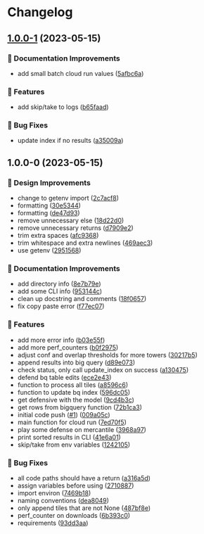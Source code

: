 # Changelog

## [1.0.0-1](https://github.com/agrc/dhhs-cooling-towers/compare/v1.0.0-0...v1.0.0-1) (2023-05-15)


### 📖 Documentation Improvements

* add small batch cloud run values ([5afbc6a](https://github.com/agrc/dhhs-cooling-towers/commit/5afbc6a6e960d2f47a3242f9a627459cd84c806f))


### 🚀 Features

* add skip/take to logs ([b65faad](https://github.com/agrc/dhhs-cooling-towers/commit/b65faad4e5f8e5b9e4109cf19abea3b597326206))


### 🐛 Bug Fixes

* update index if no results ([a35009a](https://github.com/agrc/dhhs-cooling-towers/commit/a35009a89569fde21d86527e40aa1ac4b7c3a5a4))

## 1.0.0-0 (2023-05-15)


### 🎨 Design Improvements

* change to getenv import ([2c7acf8](https://github.com/agrc/dhhs-cooling-towers/commit/2c7acf80ef19f11dc080f29415236db808a4dd0b))
* formatting ([30e5344](https://github.com/agrc/dhhs-cooling-towers/commit/30e53442f4f3e73bdb50b70ddc597d6cd40a33eb))
* formatting ([de47d93](https://github.com/agrc/dhhs-cooling-towers/commit/de47d93250b0533a961a23447726d07ee12e51a5))
* remove unnecessary else ([18d22d0](https://github.com/agrc/dhhs-cooling-towers/commit/18d22d096209206760b0ee559ba0f692540c0d10))
* remove unnecessary returns ([d7909e2](https://github.com/agrc/dhhs-cooling-towers/commit/d7909e246a083dcfd95cc0a4d856ef8bc3e9ed09))
* trim extra spaces ([afc9368](https://github.com/agrc/dhhs-cooling-towers/commit/afc9368d17ee16f1f8eaa4a2918d0d9969e19644))
* trim whitespace and extra newlines ([469aec3](https://github.com/agrc/dhhs-cooling-towers/commit/469aec3841a88ab58f40051025a463329a2062c5))
* use getenv ([2951568](https://github.com/agrc/dhhs-cooling-towers/commit/29515685722322d3f917fc499b0cc766b4680860))


### 📖 Documentation Improvements

* add directory info ([8e7b79e](https://github.com/agrc/dhhs-cooling-towers/commit/8e7b79e8c8f1787eec88735db7452f5bb94b6aee))
* add some CLI info ([953144c](https://github.com/agrc/dhhs-cooling-towers/commit/953144c8ddaef150d6307b88619e6a9d01cac8b8))
* clean up docstring and comments ([18f0657](https://github.com/agrc/dhhs-cooling-towers/commit/18f0657ad03a5ff55807d71d7fce7a5533933793))
* fix copy paste error ([f77ec07](https://github.com/agrc/dhhs-cooling-towers/commit/f77ec07fd58cd00ef2f06b43882ff18737a8e4c5))


### 🚀 Features

* add more error info ([b03e55f](https://github.com/agrc/dhhs-cooling-towers/commit/b03e55fae7763441d13806f21f2fe1eeb3fc8b41))
* add more perf_counters ([b0f2975](https://github.com/agrc/dhhs-cooling-towers/commit/b0f2975f755ce794edd0623425226eab313bd089))
* adjust conf and overlap thresholds for more towers ([30217b5](https://github.com/agrc/dhhs-cooling-towers/commit/30217b5b0262ce5a102181c636cedb769c592136))
* append results into big query ([d89e073](https://github.com/agrc/dhhs-cooling-towers/commit/d89e0733bac7c397a8cd9dccd15980eed38c1506))
* check status, only call update_index on success ([a130475](https://github.com/agrc/dhhs-cooling-towers/commit/a1304754eaa87807c9aa63b3388e6497d40d47b3))
* defend bq table edits ([ece2e43](https://github.com/agrc/dhhs-cooling-towers/commit/ece2e43fc1301b1227aa5c81dc64df4a40e7a8a2))
* function to process all tiles ([a8596c6](https://github.com/agrc/dhhs-cooling-towers/commit/a8596c648fa44d909a2c4c02d0abe91373ec8844))
* function to update bq index ([596dc05](https://github.com/agrc/dhhs-cooling-towers/commit/596dc051b9143531ea03fdbf10a267f7d19eec8f))
* get defensive with the model ([9cd4b3c](https://github.com/agrc/dhhs-cooling-towers/commit/9cd4b3ccd39b9edc71c855446648c6278b293701))
* get rows from bigquery function ([72b1ca3](https://github.com/agrc/dhhs-cooling-towers/commit/72b1ca3d451bf4ff8778da147af8f583585c6dda))
* initial code push ([#1](https://github.com/agrc/dhhs-cooling-towers/issues/1)) ([009a05c](https://github.com/agrc/dhhs-cooling-towers/commit/009a05ce7f3d071d2befa4b49613f49487c3b907))
* main function for cloud run ([7ed70f5](https://github.com/agrc/dhhs-cooling-towers/commit/7ed70f5948ac2141deb18f3544362bd39c46eb76))
* play some defense on mercantile ([3968a97](https://github.com/agrc/dhhs-cooling-towers/commit/3968a978330d2530b7e29b0433f03f9e01f46df7))
* print sorted results in CLI ([41e6a01](https://github.com/agrc/dhhs-cooling-towers/commit/41e6a01204c1d52cfa6653c45dd9d564f87cd0d8))
* skip/take from env variables ([1242105](https://github.com/agrc/dhhs-cooling-towers/commit/1242105836b85c04196f965d2731cafde841e9ad))


### 🐛 Bug Fixes

* all code paths should have a return ([a316a5d](https://github.com/agrc/dhhs-cooling-towers/commit/a316a5df53f5f789a95f773f47e797c936a21256))
* assign variables before using ([2710887](https://github.com/agrc/dhhs-cooling-towers/commit/2710887980297de3fceb364188c2faa8c5d6103b))
* import environ ([7469b18](https://github.com/agrc/dhhs-cooling-towers/commit/7469b1825dda979e08fce04b537b31ffbcb161b8))
* naming conventions ([dea8049](https://github.com/agrc/dhhs-cooling-towers/commit/dea8049e9f96501caae70bb733a0f2d74fcb437d))
* only append tiles that are not None ([487bf8e](https://github.com/agrc/dhhs-cooling-towers/commit/487bf8e58fd7c282bbe80e19108b0eee5fb2cd89))
* perf_counter on downloads ([6b393c0](https://github.com/agrc/dhhs-cooling-towers/commit/6b393c09348db8ff309164206fb007ecab729e2b))
* requirements ([93dd3aa](https://github.com/agrc/dhhs-cooling-towers/commit/93dd3aa863c30224d152bfc271d8883a77ddd555))
